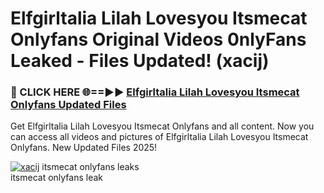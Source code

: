 # Elfgirltalia Lilah Lovesyou Itsmecat Onlyfans Original Videos 0nlyFans Leaked - Files Updated! (xacij)

<h3>🔴 CLICK HERE 🌐==►► <a href="https://tinyurl.com/3hn5wdd3" rel="nofollow">Elfgirltalia Lilah Lovesyou Itsmecat Onlyfans Updated Files</a></h3>

Get Elfgirltalia Lilah Lovesyou Itsmecat Onlyfans and all content. Now you can access all videos and pictures of Elfgirltalia Lilah Lovesyou Itsmecat Onlyfans. New Updated Files 2025!

[![xacij](https://i.imgur.com/4HnBqBT.gif)](https://tinyurl.com/3hn5wdd3)
itsmecat onlyfans leaks<br>
itsmecat onlyfans leak
